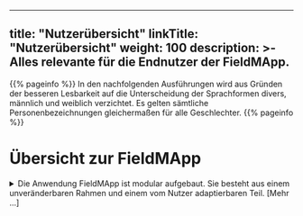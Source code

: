 
---
title: "Nutzerübersicht"
linkTitle: "Nutzerübersicht"
weight: 100
description: >-
     Alles relevante für die Endnutzer der FieldMApp.
---

{{% pageinfo %}}
In den nachfolgenden Ausführungen wird aus Gründen der besseren Lesbarkeit auf die Unterscheidung der Sprachformen divers, männlich und weiblich verzichtet. Es gelten sämtliche Personenbezeichnungen gleichermaßen für alle Geschlechter.
{{% pageinfo %}}

# Übersicht zur FieldMApp
<details><summary>Die Anwendung FieldMApp ist modular aufgebaut. Sie besteht aus einem unveränderbaren Rahmen und einem vom Nutzer adaptierbaren Teil. [Mehr ...]</summary>
Der Rahmen ermöglicht Basisfunktionalitäten, wie z.B. das Erstellen von Nutzerprofilen, die Nutzeranmeldung, die Aktivierung bzw. Deaktivierung von Sensoren und die Anpassung anwendungsspezifischer Funktionalitäten durch das Hinzufügen bzw. Entfernen von sogenannten Projekten. Die Projekte selbst, stellen den adaptierbaren Teil der Anwendung dar. In einem Projekt kann der Nutzer alle Funktionalitäten, die z.B. zur Datenaufnahme oder Informationsdarstellung in einem spezifischen Kontext benötigt werden, zusammenstellen. Dabei kann sowohl auf schon bestehende Projekte zurückgegriffen werden, die unverändert oder teilweise angepasst genutzt werden, als auch auf selbst entworfene Projekte. Projekte, die ausschließlich einfache formularbasierte Abfragen enthalten, können mit Hilfe des OpenDataKit (ODK) erstellt oder modifiziert werden. Projekte mit komplexeren Benutzeroberflächen erfordern hingegen eine Programmierung in Xamarin. Beide Projektformen werden durch den Rahmen der FieldMApp unterstützt.
</details>